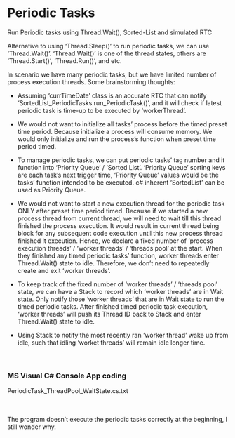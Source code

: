 # Periodic Tasks
Run Periodic tasks using Thread.Wait(), Sorted-List and simulated RTC

Alternative to using ‘Thread.Sleep()’ to run periodic tasks, we can use ‘Thread.Wait()’. ‘Thread.Wait()’ is one of the thread states, others are ‘Thread.Start()’, ‘Thread.Run()’, and etc.

In scenario we have many periodic tasks, but we have limited number of process execution threads. Some brainstorming thoughts:

-	Assuming ‘currTimeDate’ class is an accurate RTC that can notify ‘SortedList_PeriodicTasks.run_PeriodicTask()’, and it will check if latest periodic task is time-up to be executed by ‘workerThread’.

-	We would not want to initialize all tasks’ process before the timed preset time period. Because initialize a process will consume memory. We would only initialize and run the process’s function when preset time period timed.
-	To manage periodic tasks, we can put periodic tasks’ tag number and it function into ‘Priority Queue’ / ‘Sorted List’. ‘Priority Queue’ sorting keys are each task’s next trigger time, ‘Priority Queue’ values would be the tasks’ function intended to be executed.
c# inherent ‘SortedList’ can be used as Priority Queue.
-	We would not want to start a new execution thread for the periodic task ONLY after preset time period timed. Because if we started a new process thread from current thread, we will need to wait till this thread finished the process execution. It would result in current thread being block for any subsequent code execution until this new process thread finished it execution.
Hence, we declare a fixed number of ‘process execution threads’ / ‘worker threads’ / ‘threads pool’ at the start. When they finished any timed periodic tasks’ function, worker threads enter Thread.Wait() state to idle. Therefore, we don’t need to repeatedly create and exit ‘worker threads’.
-	To keep track of the fixed number of ‘worker threads’ / ‘threads pool’ state, we can have a Stack to record which ‘worker threads’ are in Wait state. Only notify those ‘worker threads’ that are in Wait state to run the timed periodic tasks. After finished timed periodic task execution, ‘worker threads’ will push its Thread ID back to Stack and enter Thread.Wait() state to idle.
-	Using Stack to notify the most recently ran ‘worker thread’ wake up from idle, such that idling ‘worket threads’ will remain idle longer time.
<br /><br /><br />

### MS Visual C# Console App coding
PeriodicTask_ThreadPool_WaitState.cs.txt

<br /><br />
The program doesn’t execute the periodic tasks correctly at the beginning, I still wonder why.
